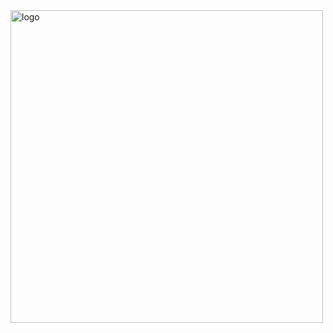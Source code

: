 <img src="https://github.com/Parag357/Parag357/blob/master/logo.png" widht="1000" height="500" alt="logo">
